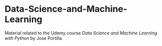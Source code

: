 # Data-Science-and-Machine-Learning
Material related to the Udemy course *Data Science and Machine Learning with Python* by Jose Portilla.
